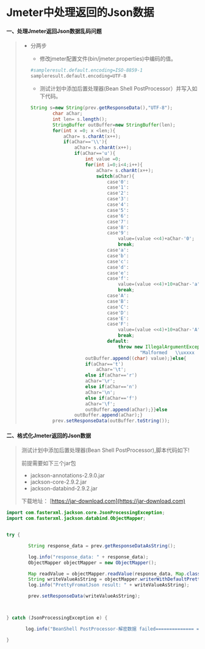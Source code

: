 # Jmeter中处理返回的Json数据

#### 

#### 一、处理Jmeter返回Json数据乱码问题

> * 分两步
>   *  修改jmeter配置文件\(bin/jmeter.properties\)中编码的值。
>     ```bash
>     #sampleresult.default.encoding=ISO-8859-1
>     sampleresult.default.encoding=UTF-8
>     ```
>
>   *  测试计划中添加后置处理器\(Bean Shell PostProcessor）并写入如下代码。
>     ```java
>     String s=new String(prev.getResponseData(),"UTF-8");
>             char aChar;
>             int len= s.length();
>             StringBuffer outBuffer=new StringBuffer(len);
>             for(int x =0; x <len;){
>                 aChar= s.charAt(x++);
>                 if(aChar=='\\'){
>                     aChar= s.charAt(x++);
>                     if(aChar=='u'){
>                         int value =0;
>                         for(int i=0;i<4;i++){
>                             aChar= s.charAt(x++);
>                             switch(aChar){
>                                 case'0':
>                                 case'1':
>                                 case'2':
>                                 case'3':
>                                 case'4':
>                                 case'5':
>                                 case'6':
>                                 case'7':
>                                 case'8':
>                                 case'9':
>                                     value=(value <<4)+aChar-'0';
>                                     break;
>                                 case'a':
>                                 case'b':
>                                 case'c':
>                                 case'd':
>                                 case'e':
>                                 case'f':
>                                     value=(value <<4)+10+aChar-'a';
>                                     break;
>                                 case'A':
>                                 case'B':
>                                 case'C':
>                                 case'D':
>                                 case'E':
>                                 case'F':
>                                     value=(value <<4)+10+aChar-'A';
>                                     break;
>                                 default:
>                                     throw new IllegalArgumentException(
>                                             "Malformed   \\uxxxx  encoding.");}}
>                         outBuffer.append((char) value);}else{
>                         if(aChar=='t')
>                             aChar='\t';
>                         else if(aChar=='r')
>                         aChar='\r';
>                         else if(aChar=='n')
>                         aChar='\n';
>                         else if(aChar=='f')
>                         aChar='\f';
>                         outBuffer.append(aChar);}}else
>                     outBuffer.append(aChar);}
>             prev.setResponseData(outBuffer.toString());
>     ```

#### 二、格式化Jmeter返回的Json数据

> 测试计划中添加后置处理器\(Bean Shell PostProcessor\),脚本代码如下!
>
> 前提需要如下三个jar包
>
> * jackson-annotations-2.9.0.jar
> * jackson-core-2.9.2.jar
> * jackson-databind-2.9.2.jar
>
> 下载地址： [https://jar-download.com](https://jar-download.com)

```java
import com.fasterxml.jackson.core.JsonProcessingException;
import com.fasterxml.jackson.databind.ObjectMapper;


try {

        String response_data = prev.getResponseDataAsString();

        log.info("response_data: " + response_data);
        ObjectMapper objectMapper = new ObjectMapper();

        Map readValue = objectMapper.readValue(response_data, Map.class);
        String writeValueAsString = objectMapper.writerWithDefaultPrettyPrinter().writeValueAsString(readValue);
        log.info("PrettyFromatJson result: " + writeValueAsString);

        prev.setResponseData(writeValueAsString);



} catch (JsonProcessingException e) {

       log.info("BeanShell PostProcessor-解密数据 failed============== =========================", ex);

}
```



